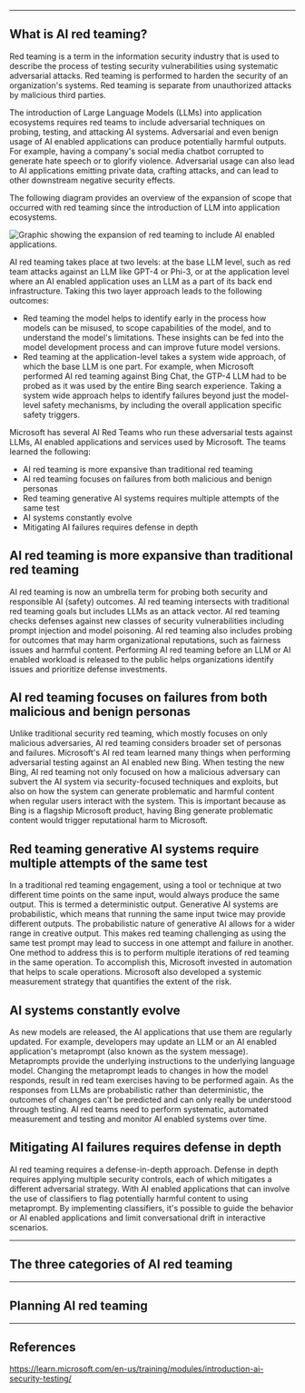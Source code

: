 
---

## What is AI red teaming?

Red teaming is a term in the information security industry that is used to describe the process of testing security vulnerabilities using systematic adversarial attacks. Red teaming is performed to harden the security of an organization's systems. Red teaming is separate from unauthorized attacks by malicious third parties.

The introduction of Large Language Models (LLMs) into application ecosystems requires red teams to include adversarial techniques on probing, testing, and attacking AI systems. Adversarial and even benign usage of AI enabled applications can produce potentially harmful outputs. For example, having a company's social media chatbot corrupted to generate hate speech or to glorify violence. Adversarial usage can also lead to AI applications emitting private data, crafting attacks, and can lead to other downstream negative security effects.

The following diagram provides an overview of the expansion of scope that occurred with red teaming since the introduction of LLM into application ecosystems.

![Graphic showing the expansion of red teaming to include AI enabled applications.](https://learn.microsoft.com/en-us/training/advocates/introduction-ai-security-testing/media/ai-red-teaming-description.png)

AI red teaming takes place at two levels: at the base LLM level, such as red team attacks against an LLM like GPT-4 or Phi-3, or at the application level where an AI enabled application uses an LLM as a part of its back end infrastructure. Taking this two layer approach leads to the following outcomes:

- Red teaming the model helps to identify early in the process how models can be misused, to scope capabilities of the model, and to understand the model's limitations. These insights can be fed into the model development process and can improve future model versions.
- Red teaming at the application-level takes a system wide approach, of which the base LLM is one part. For example, when Microsoft performed AI red teaming against Bing Chat, the GTP-4 LLM had to be probed as it was used by the entire Bing search experience. Taking a system wide approach helps to identify failures beyond just the model-level safety mechanisms, by including the overall application specific safety triggers.

Microsoft has several AI Red Teams who run these adversarial tests against LLMs, AI enabled applications and services used by Microsoft. The teams learned the following:

- AI red teaming is more expansive than traditional red teaming
- AI red teaming focuses on failures from both malicious and benign personas
- Red teaming generative AI systems requires multiple attempts of the same test
- AI systems constantly evolve
- Mitigating AI failures requires defense in depth

## AI red teaming is more expansive than traditional red teaming

AI red teaming is now an umbrella term for probing both security and responsible AI (safety) outcomes. AI red teaming intersects with traditional red teaming goals but includes LLMs as an attack vector. AI red teaming checks defenses against new classes of security vulnerabilities including prompt injection and model poisoning. AI red teaming also includes probing for outcomes that may harm organizational reputations, such as fairness issues and harmful content. Performing AI red teaming before an LLM or AI enabled workload is released to the public helps organizations identify issues and prioritize defense investments.

## AI red teaming focuses on failures from both malicious and benign personas

Unlike traditional security red teaming, which mostly focuses on only malicious adversaries, AI red teaming considers broader set of personas and failures. Microsoft's AI red team learned many things when performing adversarial testing against an AI enabled new Bing. When testing the new Bing, AI red teaming not only focused on how a malicious adversary can subvert the AI system via security-focused techniques and exploits, but also on how the system can generate problematic and harmful content when regular users interact with the system. This is important because as Bing is a flagship Microsoft product, having Bing generate problematic content would trigger reputational harm to Microsoft.

## Red teaming generative AI systems require multiple attempts of the same test

In a traditional red teaming engagement, using a tool or technique at two different time points on the same input, would always produce the same output. This is termed a deterministic output. Generative AI systems are probabilistic, which means that running the same input twice may provide different outputs. The probabilistic nature of generative AI allows for a wider range in creative output. This makes red teaming challenging as using the same test prompt may lead to success in one attempt and failure in another. One method to address this is to perform multiple iterations of red teaming in the same operation. To accomplish this, Microsoft invested in automation that helps to scale operations. Microsoft also developed a systemic measurement strategy that quantifies the extent of the risk.

## AI systems constantly evolve

As new models are released, the AI applications that use them are regularly updated. For example, developers may update an LLM or an AI enabled application's metaprompt (also known as the system message). Metaprompts provide the underlying instructions to the underlying language model. Changing the metaprompt leads to changes in how the model responds, result in red team exercises having to be performed again. As the responses from LLMs are probabilistic rather than deterministic, the outcomes of changes can't be predicted and can only really be understood through testing. AI red teams need to perform systematic, automated measurement and testing and monitor AI enabled systems over time.

## Mitigating AI failures requires defense in depth

AI red teaming requires a defense-in-depth approach. Defense in depth requires applying multiple security controls, each of which mitigates a different adversarial strategy. With AI enabled applications that can involve the use of classifiers to flag potentially harmful content to using metaprompt. By implementing classifiers, it's possible to guide the behavior or AI enabled applications and limit conversational drift in interactive scenarios.

---

## The three categories of AI red teaming

---

## Planning AI red teaming



---

## References

https://learn.microsoft.com/en-us/training/modules/introduction-ai-security-testing/